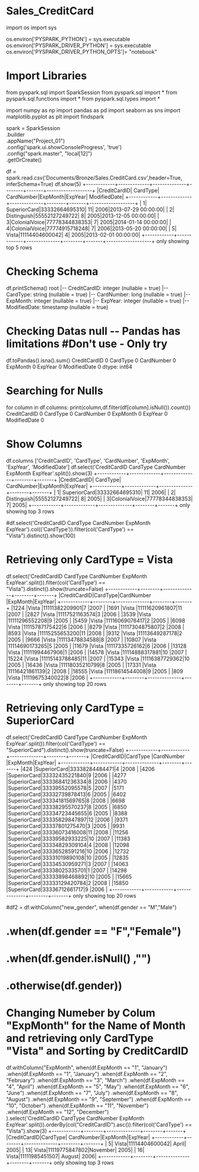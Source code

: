 # Sales_CreditCard

import os
import sys

os.environ['PYSPARK_PYTHON'] = sys.executable
os.environ['PYSPARK_DRIVER_PYTHON'] = sys.executable
os.environ['PYSPARK_DRIVER_PYTHON_OPTS']= "notebook"

# Import Libraries 

from pyspark.sql import SparkSession
from pyspark.sql import *
from pyspark.sql.functions import *
from pyspark.sql.types import *

import numpy as np
import pandas as pd
import seaborn as sns
import matplotlib.pyplot as plt
import findspark

spark = SparkSession \
.builder \
.appName("Project_01") \
.config('spark.ui.showConsoleProgress', 'true') \
.config("spark.master", "local[12]") \
.getOrCreate()

df = spark.read.csv('Documents/Bronze/Sales.CreditCard.csv',header=True, inferSchema=True)
df.show(5)
+------------+-------------+--------------+--------+-------+-------------------+
|CreditCardID|     CardType|    CardNumber|ExpMonth|ExpYear|       ModifiedDate|
+------------+-------------+--------------+--------+-------+-------------------+
|           1| SuperiorCard|33332664695310|      11|   2006|2013-07-29 00:00:00|
|           2|  Distinguish|55552127249722|       8|   2005|2013-12-05 00:00:00|
|           3|ColonialVoice|77778344838353|       7|   2005|2014-01-14 00:00:00|
|           4|ColonialVoice|77774915718248|       7|   2006|2013-05-20 00:00:00|
|           5|        Vista|11114404600042|       4|   2005|2013-02-01 00:00:00|
+------------+-------------+--------------+--------+-------+-------------------+
only showing top 5 rows

# Checking Schema

df.printSchema()
root
 |-- CreditCardID: integer (nullable = true)
 |-- CardType: string (nullable = true)
 |-- CardNumber: long (nullable = true)
 |-- ExpMonth: integer (nullable = true)
 |-- ExpYear: integer (nullable = true)
 |-- ModifiedDate: timestamp (nullable = true)

# Checking Datas null -- Pandas has limitations #Don't use - Only try

df.toPandas().isna().sum()
CreditCardID    0
CardType        0
CardNumber      0
ExpMonth        0
ExpYear         0
ModifiedDate    0
dtype: int64
# Searching for Nulls

for column in df.columns:
    print(column,df.filter(df[column].isNull()).count())
CreditCardID 0
CardType 0
CardNumber 0
ExpMonth 0
ExpYear 0
ModifiedDate 0
# Show Columns

df.columns
['CreditCardID',
 'CardType',
 'CardNumber',
 'ExpMonth',
 'ExpYear',
 'ModifiedDate']
df.select('CreditCardID CardType CardNumber ExpMonth ExpYear'.split()).show(3)
+------------+-------------+--------------+--------+-------+
|CreditCardID|     CardType|    CardNumber|ExpMonth|ExpYear|
+------------+-------------+--------------+--------+-------+
|           1| SuperiorCard|33332664695310|      11|   2006|
|           2|  Distinguish|55552127249722|       8|   2005|
|           3|ColonialVoice|77778344838353|       7|   2005|
+------------+-------------+--------------+--------+-------+
only showing top 3 rows

#df.select('CreditCardID CardType CardNumber ExpMonth ExpYear').col(('CardType')).filter(col('CardType') == "Vista").distinct().show(100)
# Retrieving only CardType = Vista

df.select('CreditCardID CardType CardNumber ExpMonth ExpYear'.split()).filter(col('CardType') == "Vista").distinct().show(truncate=False)
+------------+--------+--------------+--------+-------+
|CreditCardID|CardType|CardNumber    |ExpMonth|ExpYear|
+------------+--------+--------------+--------+-------+
|1224        |Vista   |11111382209901|7       |2007   |
|1691        |Vista   |11111620961807|11      |2007   |
|2827        |Vista   |11117521163574|3       |2006   |
|3539        |Vista   |11111296552208|9       |2005   |
|5459        |Vista   |11116069076417|2       |2005   |
|6098        |Vista   |11115787175422|6       |2006   |
|8279        |Vista   |11117304875807|2       |2008   |
|8593        |Vista   |11115255653200|11      |2008   |
|9312        |Vista   |11113649287178|2       |2005   |
|9666        |Vista   |11113478834588|8       |2007   |
|10807       |Vista   |11114690173265|5       |2005   |
|11679       |Vista   |11117335726162|6       |2006   |
|13128       |Vista   |11111994467906|1       |2006   |
|14578       |Vista   |11114888317881|10      |2007   |
|15224       |Vista   |11115143788485|11      |2007   |
|15343       |Vista   |11116387729362|10      |2005   |
|16436       |Vista   |11118035210799|8       |2005   |
|17331       |Vista   |11116421861139|2       |2008   |
|18555       |Vista   |11118614544008|9       |2005   |
|809         |Vista   |11119675340022|8       |2006   |
+------------+--------+--------------+--------+-------+
only showing top 20 rows

# Retrieving only CardType = SuperiorCard

df.select('CreditCardID CardType CardNumber ExpMonth ExpYear'.split()).filter(col('CardType') == "SuperiorCard").distinct().show(truncate=False)
+------------+------------+--------------+--------+-------+
|CreditCardID|CardType    |CardNumber    |ExpMonth|ExpYear|
+------------+------------+--------------+--------+-------+
|424         |SuperiorCard|33338284484471|4       |2008   |
|4206        |SuperiorCard|33332435221840|9       |2006   |
|4277        |SuperiorCard|33336841236334|8       |2006   |
|4370        |SuperiorCard|33339552095578|5       |2007   |
|5171        |SuperiorCard|33332739878413|6       |2005   |
|6402        |SuperiorCard|33334181569765|8       |2008   |
|6698        |SuperiorCard|33338295570237|8       |2005   |
|6850        |SuperiorCard|33334723445655|6       |2005   |
|8388        |SuperiorCard|33335829847897|12      |2006   |
|9371        |SuperiorCard|33337801275470|3       |2005   |
|9931        |SuperiorCard|33336073416008|11      |2008   |
|11256       |SuperiorCard|33339582933225|10      |2007   |
|11383       |SuperiorCard|33334829309104|4       |2008   |
|12098       |SuperiorCard|33336528591216|10      |2006   |
|12732       |SuperiorCard|33331019890108|10      |2005   |
|12835       |SuperiorCard|33334530959271|3       |2007   |
|14063       |SuperiorCard|33338025335701|1       |2007   |
|14298       |SuperiorCard|33333898468892|10      |2005   |
|15665       |SuperiorCard|33333129420784|2       |2008   |
|15850       |SuperiorCard|33336712661717|9       |2006   |
+------------+------------+--------------+--------+-------+
only showing top 20 rows

#df2 = df.withColumn("new_gender", when(df.gender == "M","Male")
 #                                .when(df.gender == "F","Female")
  #                               .when(df.gender.isNull() ,"")
   #                              .otherwise(df.gender))
# Changing Numeber by Colum "ExpMonth" for the Name of Month and retrieving only CardType "Vista" and Sorting by CreditCardID

df.withColumn("ExpMonth", when(df.ExpMonth == "1", "January")
             .when(df.ExpMonth == "1", "January")
             .when(df.ExpMonth == "2", "February")
             .when(df.ExpMonth == "3", "March")
             .when(df.ExpMonth == "4", "April")
             .when(df.ExpMonth == "5", "May")
             .when(df.ExpMonth == "6", "June")
             .when(df.ExpMonth == "7", "July")
             .when(df.ExpMonth == "8", "August")
             .when(df.ExpMonth == "9", "September")
             .when(df.ExpMonth == "10", "October")
             .when(df.ExpMonth == "11", "November")
             .when(df.ExpMonth == "12", "December")        
                          ).select('CreditCardID CardType CardNumber ExpMonth ExpYear'.split()).orderBy(col("CreditCardID").asc()).filter(col('CardType') == "Vista").show(3)
+------------+--------+--------------+--------+-------+
|CreditCardID|CardType|    CardNumber|ExpMonth|ExpYear|
+------------+--------+--------------+--------+-------+
|           5|   Vista|11114404600042|   April|   2005|
|          13|   Vista|11119775847802|November|   2005|
|          16|   Vista|11111985451507|  August|   2006|
+------------+--------+--------------+--------+-------+
only showing top 3 rows
